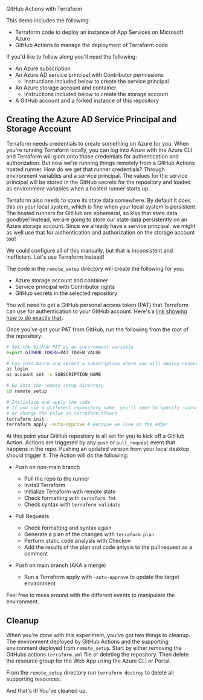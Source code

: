 GitHub Actions with Terraform

This demo includes the following:

* Terraform code to deploy an instance of App Services on Microsoft Azure
* GitHub Actions to manage the deployment of Terraform code

If you'd like to follow along you'll need the following:

* An Azure subscription
* An Azure AD service principal with Contributor permissions
  * Instructions included below to create the service principal
* An Azure storage account and container
  * Instructions included below to create the storage account
* A GitHub account and a forked instance of this repository

## Creating the Azure AD Service Principal and Storage Account

Terraform needs credentials to create something on Azure for you. When you're running Terraform locally, you can log into Azure with the Azure CLI and Terraform will glom onto those credentials for authentication and authorization. But now we're running things remotely from a GitHub Actions hosted runner. How do we get that runner credentials? Through environment variables and a service principal. The values for the service principal will be stored in the GitHub secrets for the repository and loaded as environment variables when a hosted runner starts up.

Terraform also needs to store its state data somewhere. By default it does this on your local system, which is fine when your local system is persistent. The hosted runners for GitHub are ephemeral, so kiss that state data goodbye! Instead, we are going to store our state data persistently on an Azure storage account. Since we already have a service principal, we might as well use that for authentication and authorization on the storage account too!

We could configure all of this manually, but that is inconsistent and inefficient. Let's use Terraform instead!

The code in the `remote_setup` directory will create the following for you:

* Azure storage account and container
* Service principal with Contributor rights
* GitHub secrets in the selected repository

You will need to get a GitHub personal access token (PAT) that Terraform can use for authentication to your GitHub account. Here's a [link showing how to do exactly that](https://docs.github.com/en/authentication/keeping-your-account-and-data-secure/creating-a-personal-access-token).

Once you've got your PAT from GitHub, run the following from the root of the repository:

```bash
# Set the GitHub PAT as an environment variable
export GITHUB_TOKEN=PAT_TOKEN_VALUE

# Log into Azure and select a subscription where you will deploy resources
az login
az account set -s SUBSCRIPTION_NAME

# Go into the remote setup directory
cd remote_setup

# Initialize and apply the code
# If you use a different repository name, you'll need to specify -var=github_repository=NAME_OF_YOUR_REPO
# or change the value in terraform.tfvars
terraform init
terraform apply -auto-approve # Because we live on the edge!
```

At this point your GitHub repository is all set for you to kick off a GitHub Action. Actions are triggered by any `push` or `pull_request` event that happens in the repo. Pushing an updated version from your local desktop should trigger it. The Action will do the following:

* Push on non-main branch
  * Pull the repo to the runner
  * Install Terraform
  * Initialize Terraform with remote state
  * Check formatting with `terraform fmt`
  * Check syntax with `terraform validate`

* Pull Requests
  * Check formatting and syntax again
  * Generate a plan of the changes with `terraform plan`
  * Perform static code analysis with Checkov
  * Add the results of the plan and code anlysis to the pull request as a comment

* Push on main branch (AKA a merge)
  * Run a Terraform apply with `-auto-approve` to update the target environment

Feel free to mess around with the different events to manipulate the environment.

## Cleanup

When you're done with this experiment, you've got two things to cleanup. The environment deployed by GitHub Actions and the supporting environment deployed from `remote_setup`. Start by either removing the GitHubs actions `terraform.yml` file or deleting the repository. Then delete the resource group  for the Web App using the Azure CLI or Portal.

From the `remote_setup` directory run `terraform destroy` to delete all supporting resources.

And that's it! You've cleaned up.

